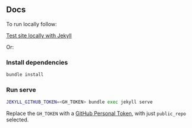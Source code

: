 ## Docs

To run locally follow:

[Test site locally with Jekyll](https://docs.github.com/en/pages/setting-up-a-github-pages-site-with-jekyll/testing-your-github-pages-site-locally-with-jekyll)

Or:

### Install dependencies

```sh
bundle install
```

### Run serve

```sh
JEKYLL_GITHUB_TOKEN=<GH_TOKEN> bundle exec jekyll serve
```

Replace the `GH_TOKEN` with a [GitHub Personal Token](https://docs.github.com/en/authentication/keeping-your-account-and-data-secure/creating-a-personal-access-token), with just `public_repo` selected.
